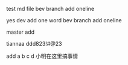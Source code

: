 test md file
bev branch add oneline 

yes 
dev add one word
bev branch add oneline


master add

tiannaa ddd823!#@23

add a b c d
小明在这里搞事情
